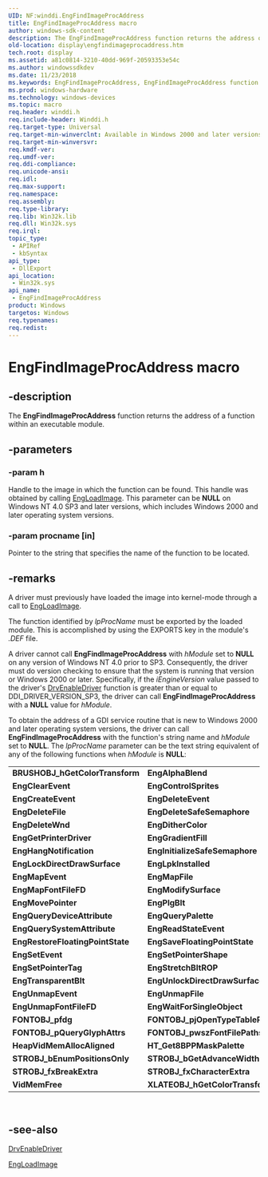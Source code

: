 ```yaml
---
UID: NF:winddi.EngFindImageProcAddress
title: EngFindImageProcAddress macro
author: windows-sdk-content
description: The EngFindImageProcAddress function returns the address of a function within an executable module.
old-location: display\engfindimageprocaddress.htm
tech.root: display
ms.assetid: a81c0814-3210-40dd-969f-20593353e54c
ms.author: windowssdkdev
ms.date: 11/23/2018
ms.keywords: EngFindImageProcAddress, EngFindImageProcAddress function [Display Devices], display.engfindimageprocaddress, gdifncs_7680e4bd-d5d2-4365-84a0-131ea7a38b22.xml, winddi/EngFindImageProcAddress
ms.prod: windows-hardware
ms.technology: windows-devices
ms.topic: macro
req.header: winddi.h
req.include-header: Winddi.h
req.target-type: Universal
req.target-min-winverclnt: Available in Windows 2000 and later versions of the Windows operating systems.
req.target-min-winversvr: 
req.kmdf-ver: 
req.umdf-ver: 
req.ddi-compliance: 
req.unicode-ansi: 
req.idl: 
req.max-support: 
req.namespace: 
req.assembly: 
req.type-library: 
req.lib: Win32k.lib
req.dll: Win32k.sys
req.irql: 
topic_type:
 - APIRef
 - kbSyntax
api_type:
 - DllExport
api_location:
 - Win32k.sys
api_name:
 - EngFindImageProcAddress
product: Windows
targetos: Windows
req.typenames: 
req.redist: 
---
```


# EngFindImageProcAddress macro


## -description


The <b>EngFindImageProcAddress</b> function returns the address of a function within an executable module.


## -parameters




### -param h

Handle to the image in which the function can be found. This handle was obtained by calling <a href="https://msdn.microsoft.com/03b1835a-5c4e-4f38-93b1-e557a2975be7">EngLoadImage</a>. This parameter can be <b>NULL</b> on Windows NT 4.0 SP3 and later versions, which includes Windows 2000 and later operating system versions.


### -param procname [in]

Pointer to the string that specifies the name of the function to be located. 


## -remarks



A driver must previously have loaded the image into kernel-mode through a call to <a href="https://msdn.microsoft.com/03b1835a-5c4e-4f38-93b1-e557a2975be7">EngLoadImage</a>.

The function identified by <i>lpProcName</i> must be exported by the loaded module. This is accomplished by using the EXPORTS key in the module's <i>.DEF</i> file.

A driver cannot call <b>EngFindImageProcAddress</b> with <i>hModule</i> set to <b>NULL</b> on any version of Windows NT 4.0 prior to SP3. Consequently, the driver must do version checking to ensure that the system is running that version or Windows 2000 or later. Specifically, if the <i>iEngineVersion</i> value passed to the driver's <a href="https://msdn.microsoft.com/b7aa5442-bbf5-4f9e-ad39-bf8a2d01c50e">DrvEnableDriver</a> function is greater than or equal to DDI_DRIVER_VERSION_SP3, the driver can call <b>EngFindImageProcAddress</b> with a <b>NULL</b> value for <i>hModule</i>.

To obtain the address of a GDI service routine that is new to Windows 2000 and later operating system versions, the driver can call <b>EngFindImageProcAddress</b> with the function's string name and <i>hModule</i> set to <b>NULL</b>. The <i>lpProcName</i> parameter can be the text string equivalent of any of the following functions when <i>hModule</i> is <b>NULL</b>: 

<table>
<tr>
<td>
<b>BRUSHOBJ_hGetColorTransform</b>

</td>
<td>
<b>EngAlphaBlend</b>

</td>
</tr>
<tr>
<td>
<b>EngClearEvent</b>

</td>
<td>
<b>EngControlSprites</b>

</td>
</tr>
<tr>
<td>
<b>EngCreateEvent</b>

</td>
<td>
<b>EngDeleteEvent</b>

</td>
</tr>
<tr>
<td>
<b>EngDeleteFile</b>

</td>
<td>
<b>EngDeleteSafeSemaphore</b>

</td>
</tr>
<tr>
<td>
<b>EngDeleteWnd</b>

</td>
<td>
<b>EngDitherColor</b>

</td>
</tr>
<tr>
<td>
<b>EngGetPrinterDriver</b>

</td>
<td>
<b>EngGradientFill</b>

</td>
</tr>
<tr>
<td>
<b>EngHangNotification</b>

</td>
<td>
<b>EngInitializeSafeSemaphore</b>

</td>
</tr>
<tr>
<td>
<b>EngLockDirectDrawSurface</b>

</td>
<td>
<b>EngLpkInstalled</b>

</td>
</tr>
<tr>
<td>
<b>EngMapEvent</b>

</td>
<td>
<b>EngMapFile</b>

</td>
</tr>
<tr>
<td>
<b>EngMapFontFileFD</b>

</td>
<td>
<b>EngModifySurface</b>

</td>
</tr>
<tr>
<td>
<b>EngMovePointer</b>

</td>
<td>
<b>EngPlgBlt</b>

</td>
</tr>
<tr>
<td>
<b>EngQueryDeviceAttribute</b>

</td>
<td>
<b>EngQueryPalette</b>

</td>
</tr>
<tr>
<td>
<b>EngQuerySystemAttribute</b>

</td>
<td>
<b>EngReadStateEvent</b>

</td>
</tr>
<tr>
<td>
<b>EngRestoreFloatingPointState</b>

</td>
<td>
<b>EngSaveFloatingPointState</b>

</td>
</tr>
<tr>
<td>
<b>EngSetEvent</b>

</td>
<td>
<b>EngSetPointerShape</b>

</td>
</tr>
<tr>
<td>
<b>EngSetPointerTag</b>

</td>
<td>
<b>EngStretchBltROP</b>

</td>
</tr>
<tr>
<td>
<b>EngTransparentBlt</b>

</td>
<td>
<b>EngUnlockDirectDrawSurface</b>

</td>
</tr>
<tr>
<td>
<b>EngUnmapEvent</b>

</td>
<td>
<b>EngUnmapFile</b>

</td>
</tr>
<tr>
<td>
<b>EngUnmapFontFileFD</b>

</td>
<td>
<b>EngWaitForSingleObject</b>

</td>
</tr>
<tr>
<td>
<b>FONTOBJ_pfdg</b>

</td>
<td>
<b>FONTOBJ_pjOpenTypeTablePointer</b>

</td>
</tr>
<tr>
<td>
<b>FONTOBJ_pQueryGlyphAttrs</b>

</td>
<td>
<b>FONTOBJ_pwszFontFilePaths</b>

</td>
</tr>
<tr>
<td>
<b>HeapVidMemAllocAligned</b>

</td>
<td>
<b>HT_Get8BPPMaskPalette</b>

</td>
</tr>
<tr>
<td>
<b>STROBJ_bEnumPositionsOnly</b>

</td>
<td>
<b>STROBJ_bGetAdvanceWidths</b>

</td>
</tr>
<tr>
<td>
<b>STROBJ_fxBreakExtra</b>

</td>
<td>
<b>STROBJ_fxCharacterExtra</b>

</td>
</tr>
<tr>
<td>
<b>VidMemFree</b>

</td>
<td>
<b>XLATEOBJ_hGetColorTransform</b>

</td>
</tr>
</table>
 




## -see-also




<a href="https://msdn.microsoft.com/b7aa5442-bbf5-4f9e-ad39-bf8a2d01c50e">DrvEnableDriver</a>



<a href="https://msdn.microsoft.com/03b1835a-5c4e-4f38-93b1-e557a2975be7">EngLoadImage</a>
 

 


